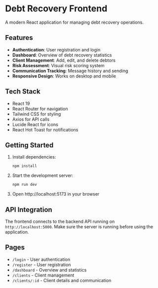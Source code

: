 # Debt Recovery Frontend

A modern React application for managing debt recovery operations.

## Features

- **Authentication**: User registration and login
- **Dashboard**: Overview of debt recovery statistics
- **Client Management**: Add, edit, and delete debtors
- **Risk Assessment**: Visual risk scoring system
- **Communication Tracking**: Message history and sending
- **Responsive Design**: Works on desktop and mobile

## Tech Stack

- React 19
- React Router for navigation
- Tailwind CSS for styling
- Axios for API calls
- Lucide React for icons
- React Hot Toast for notifications

## Getting Started

1. Install dependencies:
   ```bash
   npm install
   ```

2. Start the development server:
   ```bash
   npm run dev
   ```

3. Open http://localhost:5173 in your browser

## API Integration

The frontend connects to the backend API running on `http://localhost:5000`. Make sure the server is running before using the application.

## Pages

- `/login` - User authentication
- `/register` - User registration
- `/dashboard` - Overview and statistics
- `/clients` - Client management
- `/clients/:id` - Client details and communication
